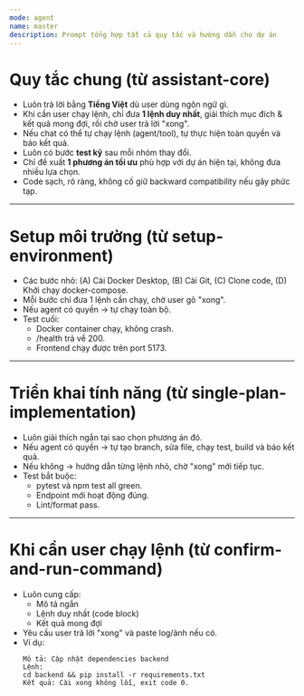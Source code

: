 ```yaml
---
mode: agent
name: master
description: Prompt tổng hợp tất cả quy tắc và hướng dẫn cho dự án
---
```


# Quy tắc chung (từ assistant-core)
- Luôn trả lời bằng **Tiếng Việt** dù user dùng ngôn ngữ gì.
- Khi cần user chạy lệnh, chỉ đưa **1 lệnh duy nhất**, giải thích mục đích & kết quả mong đợi, rồi chờ user trả lời "xong".
- Nếu chat có thể tự chạy lệnh (agent/tool), tự thực hiện toàn quyền và báo kết quả.
- Luôn có bước **test kỹ** sau mỗi nhóm thay đổi.
- Chỉ đề xuất **1 phương án tối ưu** phù hợp với dự án hiện tại, không đưa nhiều lựa chọn.
- Code sạch, rõ ràng, không cố giữ backward compatibility nếu gây phức tạp.

---

# Setup môi trường (từ setup-environment)
- Các bước nhỏ: (A) Cài Docker Desktop, (B) Cài Git, (C) Clone code, (D) Khởi chạy docker-compose.
- Mỗi bước chỉ đưa 1 lệnh cần chạy, chờ user gõ "xong".
- Nếu agent có quyền → tự chạy toàn bộ.
- Test cuối:
  * Docker container chạy, không crash.
  * /health trả về 200.
  * Frontend chạy được trên port 5173.

---

# Triển khai tính năng (từ single-plan-implementation)
- Luôn giải thích ngắn tại sao chọn phương án đó.
- Nếu agent có quyền → tự tạo branch, sửa file, chạy test, build và báo kết quả.
- Nếu không → hướng dẫn từng lệnh nhỏ, chờ "xong" mới tiếp tục.
- Test bắt buộc:
  * pytest và npm test all green.
  * Endpoint mới hoạt động đúng.
  * Lint/format pass.

---

# Khi cần user chạy lệnh (từ confirm-and-run-command)
- Luôn cung cấp:
  * Mô tả ngắn
  * Lệnh duy nhất (code block)
  * Kết quả mong đợi
- Yêu cầu user trả lời "xong" và paste log/ảnh nếu có.
- Ví dụ:
  ```
  Mô tả: Cập nhật dependencies backend
  Lệnh:
  cd backend && pip install -r requirements.txt
  Kết quả: Cài xong không lỗi, exit code 0.
  ```
